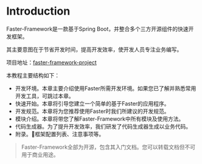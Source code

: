 # Introduction

Faster-Framework是一款基于Spring Boot，并整合多个三方开源组件的快速开发框架。

其主要意图在于节省开发时间，提高开发效率，使开发人员专注业务编写。

项目地址：[faster-framework-project](https://github.com/faster-framework/faster-framework-project)

本教程主要结构如下：

- 开发环境。本章主要介绍使用Faster所需开发环境。如果您已了解并熟悉常用开发工具，可跳过本章。
- 快速开始。本章将引导您建立一个简单的基于Faster的应用程序。
- 开发规范。本章将为您推荐使用Faster时我们所建议的开发规范。
- 模块介绍。本章将带您了解Faster-Framework中所有模块及使用方法。
- 代码生成器。为了提升开发效率，我们研发了代码生成器生成以业务代码。
- 附录。框架配置列表、注意事项等。

> Faster-Framework全部为开源，包含其入门文档。您可以转载文档但不可用于商业用途。
